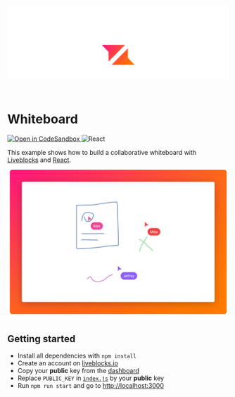 <p align="center">
  <a href="https://liveblocks.io">
    <img src="https://raw.githubusercontent.com/liveblocks/liveblocks/main/.github/assets/header.svg" alt="Liveblocks" />
  </a>
</p>

<br/>

# Whiteboard

<p>
  <a href="https://codesandbox.io/s/github/liveblocks/liveblocks/tree/main/examples/react-whiteboard">
    <img src="https://img.shields.io/badge/open%20in%20codesandbox-message?style=flat&logo=codesandbox&color=333&logoColor=fff" alt="Open in CodeSandbox" />
  </a>
  <img src="https://img.shields.io/badge/react-message?style=flat&logo=react&color=0bd&logoColor=fff" alt="React" />
</p>

This example shows how to build a collaborative whiteboard with [Liveblocks](https://liveblocks.io) and [React](https://reactjs.org/).

![Whiteboard](.github/assets/examples/whiteboard.png)

## Getting started

- Install all dependencies with `npm install`
- Create an account on [liveblocks.io](https://liveblocks.io/dashboard)
- Copy your **public** key from the [dashboard](https://liveblocks.io/dashboard/apikeys)
- Replace `PUBLIC_KEY` in [`index.js`](./examples/react-whiteboard/src/index.js) by your **public** key
- Run `npm run start` and go to [http://localhost:3000](http://localhost:3000)
